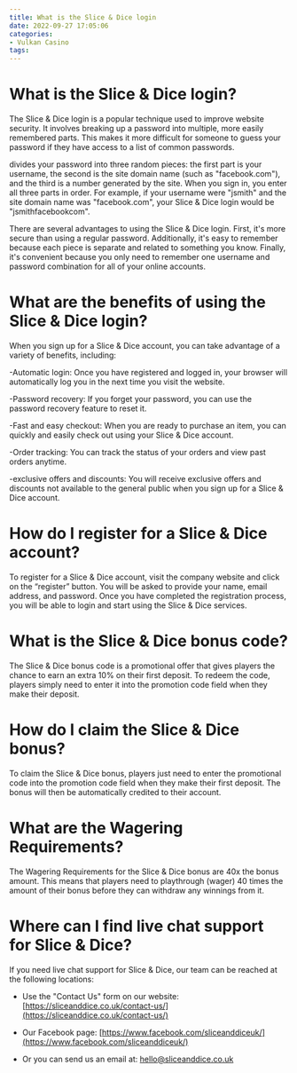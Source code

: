 ```yaml
---
title: What is the Slice & Dice login
date: 2022-09-27 17:05:06
categories:
- Vulkan Casino
tags:
---
```



#  What is the Slice & Dice login?

The Slice & Dice login is a popular technique used to improve website security. It involves breaking up a password into multiple, more easily remembered parts. This makes it more difficult for someone to guess your password if they have access to a list of common passwords.

 divides your password into three random pieces: the first part is your username, the second is the site domain name (such as "facebook.com"), and the third is a number generated by the site. When you sign in, you enter all three parts in order. For example, if your username were "jsmith" and the site domain name was "facebook.com", your Slice & Dice login would be "jsmithfacebookcom". 

There are several advantages to using the Slice & Dice login. First, it's more secure than using a regular password. Additionally, it's easy to remember because each piece is separate and related to something you know. Finally, it's convenient because you only need to remember one username and password combination for all of your online accounts.

#  What are the benefits of using the Slice & Dice login?

When you sign up for a Slice & Dice account, you can take advantage of a variety of benefits, including:

-Automatic login: Once you have registered and logged in, your browser will automatically log you in the next time you visit the website.

-Password recovery: If you forget your password, you can use the password recovery feature to reset it.

-Fast and easy checkout: When you are ready to purchase an item, you can quickly and easily check out using your Slice & Dice account.

-Order tracking: You can track the status of your orders and view past orders anytime.

-exclusive offers and discounts: You will receive exclusive offers and discounts not available to the general public when you sign up for a Slice & Dice account.

#  How do I register for a Slice & Dice account?

To register for a Slice & Dice account, visit the company website and click on the “register” button. You will be asked to provide your name, email address, and password. Once you have completed the registration process, you will be able to login and start using the Slice & Dice services.

#  What is the Slice & Dice bonus code?

The Slice & Dice bonus code is a promotional offer that gives players the chance to earn an extra 10% on their first deposit. To redeem the code, players simply need to enter it into the promotion code field when they make their deposit.

# How do I claim the Slice & Dice bonus?

To claim the Slice & Dice bonus, players just need to enter the promotional code into the promotion code field when they make their first deposit. The bonus will then be automatically credited to their account.

# What are the Wagering Requirements?

The Wagering Requirements for the Slice & Dice bonus are 40x the bonus amount. This means that players need to playthrough (wager) 40 times the amount of their bonus before they can withdraw any winnings from it.

#  Where can I find live chat support for Slice & Dice?

If you need live chat support for Slice & Dice, our team can be reached at the following locations:

- Use the "Contact Us" form on our website: [https://sliceanddice.co.uk/contact-us/](https://sliceanddice.co.uk/contact-us/)

- Our Facebook page: [https://www.facebook.com/sliceanddiceuk/](https://www.facebook.com/sliceanddiceuk/)

- Or you can send us an email at: [hello@sliceanddice.co.uk](mailto:hello@sliceanddice.co.uk)